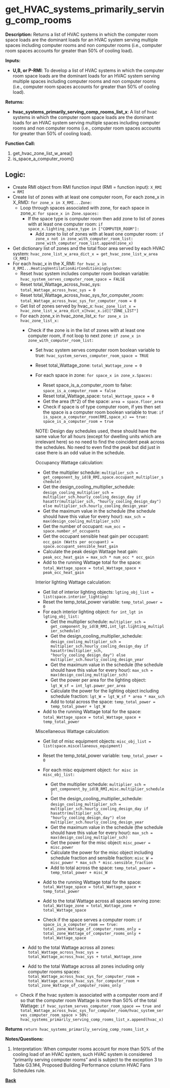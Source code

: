 # get_HVAC_systems_primarily_serving_comp_rooms  

**Description:** Returns a list of HVAC systems in which the computer room space loads are the dominant loads for an HVAC system serving multiple spaces including computer rooms and non computer rooms (i.e., computer room spaces accounts for greater than 50% of cooling load).  

**Inputs:**  
- **U,B, or P-RMI**: To develop a list of HVAC systems in which the computer room space loads are the dominant loads for an HVAC system serving multiple spaces including computer rooms and non computer rooms (i.e., computer room spaces accounts for greater than 50% of cooling load). 

**Returns:**  
- **hvac_systems_primarily_serving_comp_rooms_list_x**: A list of hvac systems in which the computer room space loads are the dominant loads for an HVAC system serving multiple spaces including computer rooms and non computer rooms (i.e., computer room spaces accounts for greater than 50% of cooling load). 
 
**Function Call:**  

1. get_hvac_zone_list_w_area()   
2. is_space_a_computer_room()  

## Logic:   
- Create RMI object from RMI function input (RMI = function input): `X_RMI = RMI` 
- Create list of zones with at least one computer room, For each zone_x in X_RMD: `for zone_x in X_RMI...Zone:`  
  - Loop through spaces associated with zone, for each space in zone_x: `for space_x in Zone.spaces:`  
    - If the space type is computer room then add zone to list of zones with at least one computer room: `if space_x.lighting_space_type in ["COMPUTER_ROOM"]:`  
      - Add zone to list of zones with at least one computer room: `if zone_x not in zone_with_computer_room_list: zone_with_computer_room_list.append(zone_x)`  
- Get dictionary list of zones and the total floor area served by each HVAC system: `hvac_zone_list_w_area_dict_x = get_hvac_zone_list_w_area (X_RMI)`
- For each hvac_x in the X_RMI: `for hvac_x in X_RMI...HeatingVentilationAirConditioningSystem:`
    - Reset hvac system includes computer room boolean variable: `hvac_system_serves_computer_room_space = FALSE` 
    - Reset total_Wattage_across_hvac_sys: `total_Wattage_across_hvac_sys = 0`  
    - Reset total_Wattage_across_hvac_sys_for_computer_room: `total_Wattage_across_hvac_sys_for_computer_room = 0`  
    - Get list of zones served by hvac_x: `hvac_zone_list_x = hvac_zone_list_w_area_dict_x[hvac_x.id]["ZONE_LIST"]`  
    - For each zone_x in hvac_zone_list_x: `for zone_x in hvac_zone_list_x:`
        - Check if the zone is in the list of zones with at least one computer room, if not loop to next zone: `if zone_x in zone_with_computer_room_list:`  
            - Set hvac system serves computer room boolean variable to true: `hvac_system_serves_computer_room_space = TRUE`  
            - Reset total_Wattage_zone: `total_Wattage_zone = 0`  
            - For each space in zone: `for space_x in zone_x.Spaces:`        
                - Reset space_is_a_computer_room to false: `space_is_a_computer_room = false`  
                - Reset total_Wattage_space: `total_Wattage_space = 0`  
                - Get the area (ft^2) of the space: `area = space.floor_area`  
                - Check if space is of type computer room, if yes then set the space is a computer room boolean variable to true: `if is_space_a_computer_room(RMI,space_x) == true: space_is_a_computer_room = true`  
                
                NOTE: Design day schedules used, these should have the same value for all hours (except for dwelling units which are irrelevant here) so no need to find the coincident peak across the schedules. No need to even find the peak but did just in case there is an odd value in the schedule.

                Occupancy Wattage calculation: 
                - Get the multiplier schedule: `multiplier_sch = get_component_by_id(B_RMI,space.occupant_multiplier_schedule)`    
                - Get the design_cooling_multiplier_schedule: `design_cooling_multiplier_sch = multiplier_sch.hourly_cooling_design_day if hasattr(multiplier_sch, "hourly_cooling_design_day") else multiplier_sch.hourly_cooling_design_year`  
                - Get the maximum value in the schedule (the schedule should have this value for every hour): `max_sch = max(design_cooling_multiplier_sch)`  
                - Get the number of occupant: `num_occ = space.number_of_occupants`  
                - Get the occupant sensible heat gain per occupant: `occ_gain (Watts per occupant) = space.occupant_sensible_heat_gain`  
                - Calculate the peak design Wattage heat gain: `peak_occ_heat_gain = max_sch * num_occ * occ_gain`  
                - Add to the running Wattage total for the space: `total_Wattage_space = total_Wattage_space + peak_occ_heat_gain`  
                    
                Interior lighting Wattage calculation: 
                - Get list of interior lighting objects: `lgting_obj_list = list(space.interior_lighting)`   
                - Reset the temp_total_power variable: `temp_total_power = 0`  
                - For each interior lighting object: `for int_lgt in lgting_obj_list:`  
                    - Get the multiplier schedule: `multiplier_sch = get_component_by_id(B_RMI,int_lgt.lighting_multiplier_schedule)`  
                    - Get the design_cooling_multiplier_schedule: `design_cooling_multiplier_sch = multiplier_sch.hourly_cooling_design_day if hasattr(multiplier_sch, "hourly_cooling_design_day") else multiplier_sch.hourly_cooling_design_year`    
                    - Get the maximum value in the schedule (the schedule should have this value for every hour): `max_sch = max(design_cooling_multiplier_sch)`  
                    - Get the power per area for the lighting object: `lgt_W_sf = int_lgt.power_per_area`  
                    - Calculate the power for the lighting object including schedule fraction: `lgt_W = lgt_W_sf * area * max_sch `  
                    - Add to total across the space: `temp_total_power = temp_total_power + lgt_W`  
                - Add to the running Wattage total for the space: `total_Wattage_space = total_Wattage_space + temp_total_power`  
                    
                Miscellaneous Wattage calculation:  
                - Get list of misc equipment objects: `misc_obj_list = list(space.miscellaneous_equipment)`        
                - Reset the temp_total_power variable: `temp_total_power = 0`                  
                - For each misc equipment object: `for misc in misc_obj_list:`  
                    - Get the multiplier schedule: `multiplier_sch = get_component_by_id(B_RMI,misc.multiplier_schedule)`  
                    - Get the design_cooling_multiplier_schedule: `design_cooling_multiplier_sch = multiplier_sch.hourly_cooling_design_day if hasattr(multiplier_sch, "hourly_cooling_design_day") else multiplier_sch.hourly_cooling_design_year`    
                    - Get the maximum value in the schedule (the schedule should have this value for every hour): `max_sch = max(design_cooling_multiplier_sch)`  
                    - Get the power for the misc object: `misc_power = misc.power`  
                    - Calculate the power for the misc object including schedule fraction and sensible fraction: `misc_W = misc_power * max_sch * misc.sensible_fraction `  
                    - Add to total across the space: `temp_total_power = temp_total_power + misc_W`  
                - Add to the running Wattage total for the space: `total_Wattage_space = total_Wattage_space + temp_total_power`  
            
                - Add to the total Wattage across all spaces serving zone: `total_Wattage_zone = total_Wattage_zone + total_Wattage_space`    
                - Check if the space serves a computer room: `if space_is_a_computer_room == true: total_zone_Wattage_of_computer_rooms_only = total_zone_Wattage_of_computer_rooms_only + total_Wattage_space`                     
        
        - Add to the total Wattage across all zones: `total_Wattage_across_hvac_sys = total_Wattage_across_hvac_sys + total_Wattage_zone`  
        - Add to the total Wattage across all zones including only computer rooms spaces: `total_Wattage_across_hvac_sys_for_computer_room = total_Wattage_across_hvac_sys_for_computer_room + total_zone_Wattage_of_computer_rooms_only`  
    - Check if the hvac system is associated with a computer room and if so that the computer room Wattage is more than 50% of the total Wattage: `if hvac_system_serves_computer_room_space == true and total_Wattage_across_hvac_sys_for_computer_room/hvac_system_serves_computer_room_space > 50%:         hvac_systems_primarily_serving_comp_rooms_list_x.append(hvac_x)`          

**Returns** `return hvac_systems_primarily_serving_comp_rooms_list_x`

**Notes/Questions:**   
1. Interpretation: When computer rooms account for more than 50% of the cooling load of an HVAC system, such HVAC system is considered “primarily serving computer rooms” and is subject to the exception 3 to Table G3.1#4, Proposed Building Performance column HVAC Fans Schedules rule. 


**[Back](../_toc.md)**